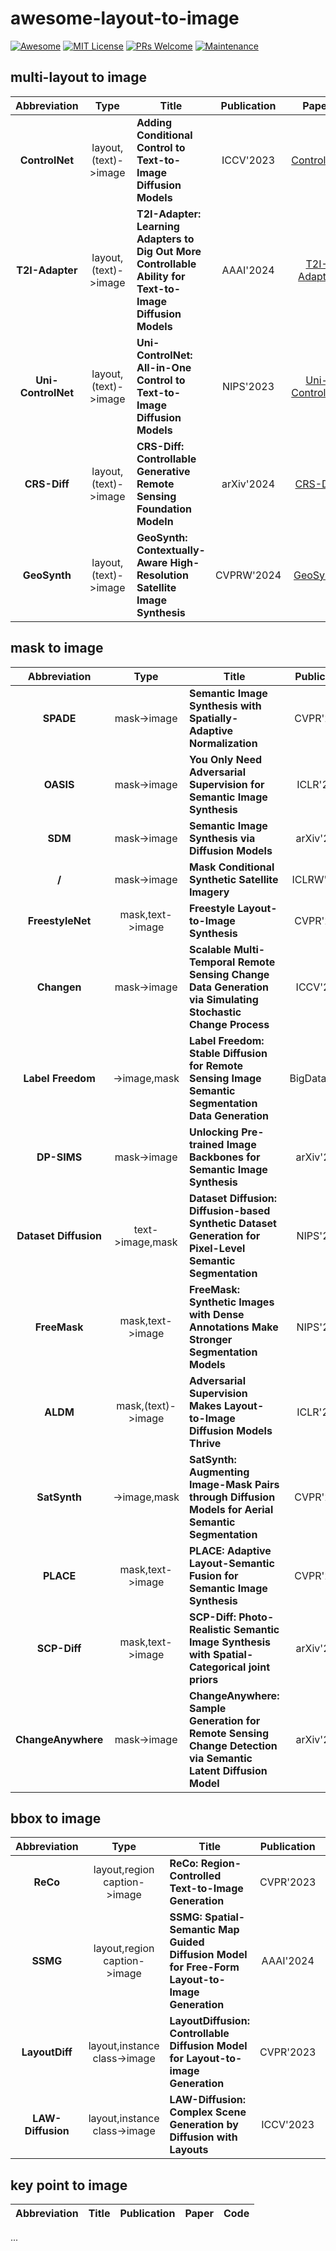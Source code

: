 # awesome-layout-to-image

[![Awesome](https://awesome.re/badge.svg)](https://awesome.re/) [![MIT License](https://img.shields.io/badge/license-MIT-green.svg)](https://opensource.org/licenses/MIT) [![PRs Welcome](https://img.shields.io/badge/PRs-welcome-brightgreen.svg?style=flat-square)](http://makeapullrequest.com/) [![Maintenance](https://img.shields.io/badge/Maintained%3F-yes-green.svg)](https://https://github.com/earth-insights/awesome-layout-to-image/graphs/commit-activity)

<!-- ![img](https://i.imgur.com/Ky2jxnj.png) -->

## multi-layout to image

|    Abbreviation    |         Type         | Title                                                        | Publication |                            Paper                             |                          Code                           |
| :----------------: | :------------------: | ------------------------------------------------------------ | :---------: | :----------------------------------------------------------: | :-----------------------------------------------------: |
|   **ControlNet**   | layout,(text)->image | **Adding Conditional Control to Text-to-Image Diffusion Models** |  ICCV'2023  |        [ControlNet](https://arxiv.org/abs/2302.05543)        |    [link](https://github.com/lllyasviel/ControlNet)     |
|  **T2I-Adapter**   | layout,(text)->image | **T2I-Adapter: Learning Adapters to Dig Out More Controllable Ability for Text-to-Image Diffusion Models** |  AAAI'2024  | [T2I-Adapter](https://ojs.aaai.org/index.php/AAAI/article/view/28226) |    [link](https://github.com/TencentARC/T2I-Adapter)    |
| **Uni-ControlNet** | layout,(text)->image | **Uni-ControlNet: All-in-One Control to Text-to-Image Diffusion Models** |  NIPS'2023  |      [Uni-ControlNet](https://arxiv.org/abs/2305.16322)      | [link](https://github.com/ShihaoZhaoZSH/Uni-ControlNet) |
|    **CRS-Diff**    | layout,(text)->image | **CRS-Diff: Controllable Generative Remote Sensing Foundation Modeln** | arXiv'2024  |         [CRS-Diff](https://arxiv.org/abs/2403.11614)         |      [link](https://github.com/Sonettoo/CRS-Diff)       |
|    **GeoSynth**    | layout,(text)->image | **GeoSynth: Contextually-Aware High-Resolution Satellite Image Synthesis** | CVPRW'2024  |         [GeoSynth](https://arxiv.org/abs/2404.06637)         |        [link](https://github.com/mvrl/GeoSynth)         |

## mask to image

|Abbreviation|Type|Title|Publication|Paper|Code|
|:---:|:---:|---|:---:|:---:|:---:|
|**SPADE**|mask->image|**Semantic Image Synthesis with Spatially-Adaptive Normalization**|CVPR'2019|[SPADE](https://arxiv.org/abs/1903.07291)|[link](https://github.com/NVlabs/SPADE)|
|**OASIS**|mask->image|**You Only Need Adversarial Supervision for Semantic Image Synthesis**|ICLR'2021|[OASIS](https://arxiv.org/abs/2012.04781)|[link](https://github.com/boschresearch/OASIS)|
|**SDM**|mask->image|**Semantic Image Synthesis via Diffusion Models**|arXiv'2022|[SDM](https://arxiv.org/abs/2207.00050)|[link](https://github.com/WeilunWang/semantic-diffusion-model)|
|**/**|mask->image|**Mask Conditional Synthetic Satellite Imagery**|ICLRW'2023|[paper](https://arxiv.org/abs/2302.04305)|[link](https://github.com/ms-synthetic-satellite-image/synthetic-satellite-imagery)|
|**FreestyleNet**|mask,text->image|**Freestyle Layout-to-Image Synthesis**|CVPR'2023|[FreestyleNet](https://arxiv.org/abs/2303.14412)|[link](https://github.com/essunny310/FreestyleNet)|
|**Changen**|mask->image|**Scalable Multi-Temporal Remote Sensing Change Data Generation via Simulating Stochastic Change Process**|ICCV'2023|[Changen](https://arxiv.org/abs/2309.17031)|[link](https://github.com/Z-Zheng/Changen)|
|**Label Freedom**|->image,mask|**Label Freedom: Stable Diffusion for Remote Sensing Image Semantic Segmentation Data Generation**|BigData'2023|[Label Freedom](https://www.researchgate.net/profile/Shenglong-Chen-2/publication/375495451_Label_Freedom_Stable_Diffusion_for_Remote_Sensing_Image_Semantic_Segmentation_Data_Generation/links/65a9f8b5f323f74ff1cc4c03/Label-Freedom-Stable-Diffusion-for-Remote-Sensing-Image-Semantic-Segmentation-Data-Generation.pdf)|/|
|**DP-SIMS**|mask->image|**Unlocking Pre-trained Image Backbones for Semantic Image Synthesis**|arXiv'2023|[DP-SIMS](https://arxiv.org/abs/2312.13314)|/|
|**Dataset Diffusion**|text->image,mask|**Dataset Diffusion: Diffusion-based Synthetic Dataset Generation for Pixel-Level Semantic Segmentation**|NIPS'2023|[Dataset Diffusion](https://arxiv.org/abs/2309.14303)|[link](https://github.com/VinAIResearch/Dataset-Diffusion)|
|**FreeMask**|mask,text->image|**FreeMask: Synthetic Images with Dense Annotations Make Stronger Segmentation Models**|NIPS'2023|[FreeMask](https://arxiv.org/abs/2310.15160)|[link](https://github.com/LiheYoung/FreeMask)|
|**ALDM**|mask,(text)->image|**Adversarial Supervision Makes Layout-to-Image Diffusion Models Thrive**|ICLR'2024|[ALDM](https://arxiv.org/abs/2401.08815)|[link](https://github.com/boschresearch/ALDM)|
|**SatSynth**|->image,mask|**SatSynth: Augmenting Image-Mask Pairs through Diffusion Models for Aerial Semantic Segmentation**|CVPR'2024|[SatSynth](http://arxiv.org/abs/2403.16605)|/|
|**PLACE**|mask,text->image|**PLACE: Adaptive Layout-Semantic Fusion for Semantic Image Synthesis**|CVPR'2024|[PLACE](https://arxiv.org/abs/2403.01852)|[link](https://github.com/cszy98/PLACE)|
|**SCP-Diff**|mask,text->image|**SCP-Diff: Photo-Realistic Semantic Image Synthesis with Spatial-Categorical joint priors**|arXiv'2024|[SCP-Diff](https://arxiv.org/abs/2403.09638)|[link](https://air-discover.github.io/SCP-Diff/)|
|**ChangeAnywhere**|mask->image|**ChangeAnywhere: Sample Generation for Remote Sensing Change Detection via Semantic Latent Diffusion Model**|arXiv'2024|[ChangeAnywhere](https://arxiv.org/abs/2404.08892)|[link](https://github.com/tangkai-RS/ChangeAnywhere)|

## bbox to image

|Abbreviation|Type|Title|Publication|Paper|Code|
|:---:|:---:|---|:---:|:---:|:---:|
|**ReCo**|layout,region caption->image|**ReCo: Region-Controlled Text-to-Image Generation**|CVPR'2023|[ReCo](https://openaccess.thecvf.com/content/CVPR2023/papers/Yang_ReCo_Region-Controlled_Text-to-Image_Generation_CVPR_2023_paper.pdf)|[link](https://github.com/microsoft/ReCo)
|**SSMG**|layout,region caption->image|**SSMG: Spatial-Semantic Map Guided Diffusion Model for Free-Form Layout-to-Image Generation**|AAAI'2024|[SSMG](https://arxiv.org/pdf/2308.10156v2.pdf)|
|**LayoutDiff**|layout,instance class->image|**LayoutDiffusion: Controllable Diffusion Model for Layout-to-image Generation**|CVPR'2023|[LayoutDiff](https://openaccess.thecvf.com/content/CVPR2023/html/Zheng_LayoutDiffusion_Controllable_Diffusion_Model_for_Layout-to-Image_Generation_CVPR_2023_paper.html)|[link](https://github.com/ZGCTroy/LayoutDiffusion)
|**LAW-Diffusion**|layout,instance class->image|**LAW-Diffusion: Complex Scene Generation by Diffusion with Layouts**|ICCV'2023|[LAW-Diffusion](https://openaccess.thecvf.com/content/ICCV2023/papers/Yang_LAW-Diffusion_Complex_Scene_Generation_by_Diffusion_with_Layouts_ICCV_2023_paper.pdf)|

## key point to image

|Abbreviation|Title|Publication|Paper|Code|
|:---:|---|:---:|:---:|:---:|


...
